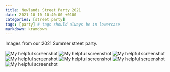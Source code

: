 ```yaml
---
title: Newlands Street Party 2021
date: 2021-10-10 10:40:00 +0100
categories: [street party]
tags: [party] # tags should always be in lowercase
markdown: kramdown
---
```

Images from our 2021 Summer street party. 
<!--more-->
![My helpful screenshot](/assets/album1/WhatsApp-Image-2021-10-10-at-13.00.20-1.jpeg)
![My helpful screenshot](/assets/album1/WhatsApp-Image-2021-10-10-at-13.00.20-11.jpeg)
![My helpful screenshot](/assets/album1/WhatsApp-Image-2021-10-10-at-13.00.20-12.jpeg)
![My helpful screenshot](/assets/album1/WhatsApp-Image-2021-10-10-at-13.00.20-2.jpeg)
![My helpful screenshot](/assets/album1/WhatsApp-Image-2021-10-10-at-13.00.20-3.jpeg)
![My helpful screenshot](/assets/album1/WhatsApp-Image-2021-10-10-at-13.00.20-4.jpeg)
![My helpful screenshot](/assets/album1/WhatsApp-Image-2021-10-10-at-13.00.20.jpeg)
